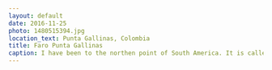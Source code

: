 ```yaml
---
layout: default
date: 2016-11-25
photo: 1480515394.jpg
location_text: Punta Gallinas, Colombia
title: Faro Punta Gallinas
caption: I have been to the northen point of South America. It is called the Punta Gallinas. There is nothing there except an iron light tower, a small house and a rocky beach.
---
```

